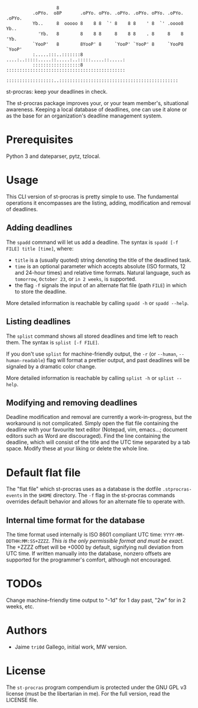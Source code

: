                        8
              .oPYo.  o8P       .oPYo. oPYo. .oPYo. .oPYo. oPYo. .oPYo. .oPYo.
              Yb..     8  ooooo 8    8 8  `' 8    8 8    ' 8  `' .oooo8 Yb..
                'Yb.   8        8    8 8     8    8 8    . 8     8    8   'Yb.
              `YooP'   8        8YooP' 8     `YooP' `YooP' 8     `YooP8 `YooP'
              :.....:::..:::::::8 ....:..:::::.....::.....:..:::::.....::.....:
              ::::::::::::::::::8 :::::::::::::::::::::::::::::::::::::::::::::
              ::::::::::::::::::..:::::::::::::::::::::::::::::::::::::::::::::
st-procras: keep your deadlines in check.

The st-procras package improves your, or your team member's, situational awareness. Keeping a local database of deadlines, one can use it alone or as the base for
an organization's deadline management system.

# Prerequisites
Python 3 and dateparser, pytz, tzlocal.

# Usage
This CLI version of st-procras is pretty simple to use. The fundamental operations it encompasses
are the listing, adding, modification and removal of deadlines.

## Adding deadlines
The `spadd` command will let us add a deadline. The syntax is `spadd [-f FILE] title [time]`,
where:
* `title` is a (usually quoted) string denoting the title of the deadlined task.
* `time` is an optional parameter which accepts absolute (ISO formats, 12 and 24-hour times) and relative
time formats. Natural language, such as `tomorrow`, `October 23`, or `in 2 weeks`, is supported.
* the flag `-f` signals the input of an alternate flat file (path `FILE`) in which to store the deadline.

More detailed information is reachable by calling `spadd -h` or `spadd --help`.

## Listing deadlines
The `splist` command shows all stored deadlines and time left to reach them. The syntax is `splist [-f FILE]`.

If you don't use `splist` for machine-friendly output, the `-r` (or `--human`, `--human-readable`) flag will format a prettier output, and past deadlines will be signaled by a dramatic color change. 

More detailed information is reachable by calling `splist -h` or `splist --help`.

## Modifying and removing deadlines
Deadline modification and removal are currently a work-in-progress, but the workaround is not complicated.
Simply open the flat file containing the deadline with your favourite text editor (Notepad, vim, emacs...;
document editors such as Word are discouraged). Find the line containing the deadline, which will consist
of the title and the UTC time separated by a tab space. Modify these at your liking or delete the whole line.

# Default flat file
The "flat file" which st-procras uses as a database is the dotfile `.stprocras-events` in the `$HOME` directory.
The `-f` flag in the st-procras commands overrides default behavior and allows for an alternate file to operate with.

## Internal time format for the database
The time format used internally is ISO 8601 compliant UTC time: `YYYY-MM-DDTHH:MM:SS+ZZZZ`. *This is the only permissible format
and must be exact.*
The +ZZZZ offset will be +0000 by default, signifying null deviation from UTC time.
If written manually into the database, nonzero offsets are supported for the programmer's comfort, although not encouraged.

# TODOs
Change machine-friendly time output to "-1d" for 1 day past, "2w" for in 2 weeks, etc.

# Authors
* Jaime `tri0d` Gallego, initial work, MW version.

# License
The `st-procras` program compendium is protected under the GNU GPL v3 license (must be the libertarian in me). For the full version, read the LICENSE file.
